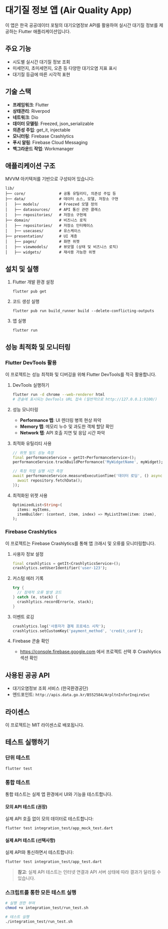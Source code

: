 # 대기질 정보 앱 (Air Quality App)

이 앱은 한국 공공데이터 포털의 대기오염정보 API를 활용하여 실시간 대기질 정보를 제공하는 Flutter 애플리케이션입니다.

## 주요 기능

- 시도별 실시간 대기질 정보 조회
- 미세먼지, 초미세먼지, 오존 등 다양한 대기오염 지표 표시
- 대기질 등급에 따른 시각적 표현

## 기술 스택

- **프레임워크**: Flutter
- **상태관리**: Riverpod
- **네트워크**: Dio
- **데이터 모델링**: Freezed, json_serializable
- **의존성 주입**: get_it, injectable
- **모니터링**: Firebase Crashlytics
- **푸시 알림**: Firebase Cloud Messaging
- **백그라운드 작업**: Workmanager

## 애플리케이션 구조

MVVM 아키텍처를 기반으로 구성되어 있습니다:

```
lib/
├── core/               # 공통 유틸리티, 의존성 주입 등
├── data/               # 데이터 소스, 모델, 저장소 구현
│   ├── models/         # Freezed 모델 정의
│   ├── datasources/    # API 통신 관련 클래스
│   ├── repositories/   # 저장소 구현체
├── domain/             # 비즈니스 로직
│   ├── repositories/   # 저장소 인터페이스
│   ├── usecases/       # 유스케이스
├── presentation/       # UI 계층
│   ├── pages/          # 화면 위젯
│   ├── viewmodels/     # 뷰모델 (상태 및 비즈니스 로직)
│   ├── widgets/        # 재사용 가능한 위젯
```

## 설치 및 실행

1. Flutter 개발 환경 설정

   ```
   flutter pub get
   ```

2. 코드 생성 실행

   ```
   flutter pub run build_runner build --delete-conflicting-outputs
   ```

3. 앱 실행
   ```
   flutter run
   ```

## 성능 최적화 및 모니터링

### Flutter DevTools 활용

이 프로젝트는 성능 최적화 및 디버깅을 위해 Flutter DevTools를 적극 활용합니다.

1. DevTools 실행하기

   ```bash
   flutter run -d chrome --web-renderer html
   # 콘솔에 표시되는 DevTools URL 접속 (일반적으로 http://127.0.0.1:9100/)
   ```

2. 성능 모니터링

   - **Performance 탭**: UI 렌더링 병목 현상 파악
   - **Memory 탭**: 메모리 누수 및 과도한 객체 할당 확인
   - **Network 탭**: API 호출 지연 및 응답 시간 파악

3. 최적화 유틸리티 사용

   ```dart
   // 위젯 빌드 성능 측정
   final performanceService = getIt<PerformanceService>();
   performanceService.trackBuildPerformance('MyWidgetName', myWidget);

   // 특정 작업 실행 시간 측정
   await performanceService.measureExecutionTime('데이터 로딩', () async {
     await repository.fetchData();
   });
   ```

4. 최적화된 위젯 사용
   ```dart
   OptimizedList<String>(
     items: myItems,
     itemBuilder: (context, item, index) => MyListItem(item: item),
   );
   ```

### Firebase Crashlytics

이 프로젝트는 Firebase Crashlytics를 통해 앱 크래시 및 오류를 모니터링합니다.

1. 사용자 정보 설정

   ```dart
   final crashlytics = getIt<CrashlyticsService>();
   crashlytics.setUserIdentifier('user-123');
   ```

2. 커스텀 에러 기록

   ```dart
   try {
     // 잠재적 오류 발생 코드
   } catch (e, stack) {
     crashlytics.recordError(e, stack);
   }
   ```

3. 이벤트 로깅

   ```dart
   crashlytics.log('사용자가 결제 프로세스 시작');
   crashlytics.setCustomKey('payment_method', 'credit_card');
   ```

4. Firebase 콘솔 확인
   - https://console.firebase.google.com 에서 프로젝트 선택 후 Crashlytics 섹션 확인

## 사용된 공공 API

- 대기오염정보 조회 서비스 (한국환경공단)
- 엔드포인트: `http://apis.data.go.kr/B552584/ArpltnInforInqireSvc`

## 라이센스

이 프로젝트는 MIT 라이센스로 배포됩니다.

## 테스트 실행하기

### 단위 테스트

```bash
flutter test
```

### 통합 테스트

통합 테스트는 실제 앱 환경에서 UI와 기능을 테스트합니다.

#### 모의 API 테스트 (권장)

실제 API 호출 없이 모의 데이터로 테스트합니다:

```bash
flutter test integration_test/app_mock_test.dart
```

#### 실제 API 테스트 (선택사항)

실제 API와 통신하면서 테스트합니다:

```bash
flutter test integration_test/app_test.dart
```

> **참고**: 실제 API 테스트는 인터넷 연결과 API 서버 상태에 따라 결과가 달라질 수 있습니다.

### 스크립트를 통한 모든 테스트 실행

```bash
# 실행 권한 부여
chmod +x integration_test/run_test.sh

# 테스트 실행
./integration_test/run_test.sh
```
